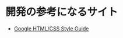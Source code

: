 # 開発の参考になるサイト

- [Google HTML/CSS Style Guide](https://google.github.io/styleguide/htmlcssguide.html)
